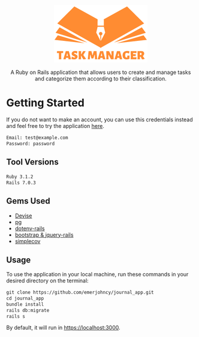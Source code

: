 <p align="center">
  <img src="https://github.com/emerjohncy/journal_app/blob/main/app/assets/images/readme.png" width=250>
</p>

<p align="center">
  A Ruby on Rails application that allows users to create and manage tasks and categorize them according to their classification.
 </p>


# Getting Started

If you do not want to make an account, you can use this credentials instead and feel free to try the application [here](https://journalapp.emerniones.com/).
```
Email: test@example.com
Password: password
```

## Tool Versions
```
Ruby 3.1.2
Rails 7.0.3
```

## Gems Used
- [Devise](https://github.com/heartcombo/devise)
- [pg](https://rubygems.org/gems/pg)
- [dotenv-rails](https://github.com/bkeepers/dotenv)
- [bootstrap & jquery-rails](https://github.com/twbs/bootstrap-rubygem)
- [simplecov](https://github.com/simplecov-ruby/simplecov)

## Usage
To use the application in your local machine, run these commands in your desired directory on the terminal:
```
git clone https://github.com/emerjohncy/journal_app.git
cd journal_app
bundle install
rails db:migrate
rails s
```
By default, it will run in [https://localhost:3000](https://localhost:3000).
